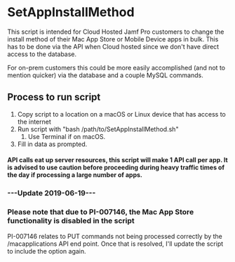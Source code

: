 # SetAppInstallMethod

This script is intended for Cloud Hosted Jamf Pro customers to change the install method of their Mac App Store or Mobile Device apps in bulk. This has to be done via the API when Cloud hosted since we don't have direct access to the database. 

For on-prem customers this could be more easily accomplished (and not to mention quicker) via the database and a couple MySQL commands. 

## Process to run script
1. Copy script to a location on a macOS or Linux device that has access to the internet
1. Run script with "bash /path/to/SetAppInstallMethod.sh"
    1. Use Terminal if on macOS.
1. Fill in data as prompted.

#### API calls eat up server resources, this script will make 1 API call per app. It is advised to use caution before proceeding during heavy traffic times of the day if processing a large number of apps. 


### ---Update 2019-06-19---
### Please note that due to PI-007146, the Mac App Store functionality is disabled in the script

PI-007146 relates to PUT commands not being processed correctly by the /macapplications API end point. Once that is resolved, I'll update the script to include the option again. 
